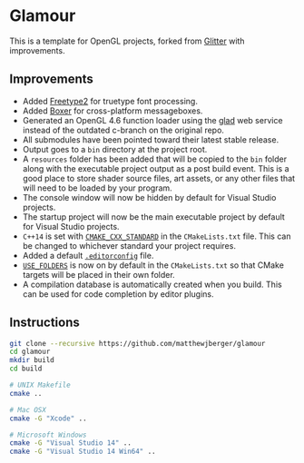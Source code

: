 # Glamour

This is a template for OpenGL projects, forked from [Glitter](https://github.com/polytonic/Glitter) with improvements.

## Improvements

* Added [Freetype2](https://www.freetype.org/) for truetype font processing.
* Added [Boxer](https://github.com/aaronmjacobs/Boxer) for cross-platform messageboxes.
* Generated an OpenGL 4.6 function loader using the [glad](http://glad.dav1d.de/) web service instead of the outdated c-branch on the original repo.
* All submodules have been pointed toward their latest stable release.
* Output goes to a `bin` directory at the project root.
* A `resources` folder has been added that will be copied to the `bin` folder along with the executable project output as a post build event. This is a good place to store shader source files, art assets, or any other files that will need to be loaded by your program.
* The console window will now be hidden by default for Visual Studio projects.
* The startup project will now be the main executable project by default for Visual Studio projects.
* `C++14` is set with [`CMAKE_CXX_STANDARD`](https://cmake.org/cmake/help/v3.1/variable/CMAKE_CXX_STANDARD.html) in the `CMakeLists.txt` file. This can be changed to whichever standard your project requires.
* Added a default [`.editorconfig`](http://editorconfig.org/) file.
* [`USE_FOLDERS`](https://cmake.org/cmake/help/v3.0/prop_gbl/USE_FOLDERS.html) is now on by default in the `CMakeLists.txt` so that CMake targets will be placed in their own folder.
* A compilation database is automatically created when you build. This can be used for code
  completion by editor plugins.

## Instructions

```bash
git clone --recursive https://github.com/matthewjberger/glamour
cd glamour
mkdir build
cd build

# UNIX Makefile
cmake ..

# Mac OSX
cmake -G "Xcode" ..

# Microsoft Windows
cmake -G "Visual Studio 14" ..
cmake -G "Visual Studio 14 Win64" ..
```
